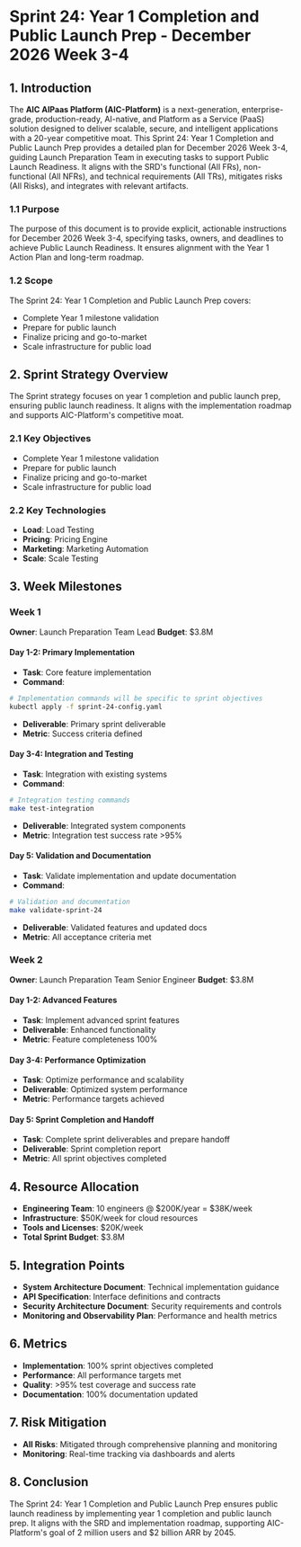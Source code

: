 # Sprint 24: Year 1 Completion and Public Launch Prep - December 2026 Week 3-4

## 1. Introduction
The **AIC AIPaas Platform (AIC-Platform)** is a next-generation, enterprise-grade, production-ready, AI-native, and Platform as a Service (PaaS) solution designed to deliver scalable, secure, and intelligent applications with a 20-year competitive moat. This Sprint 24: Year 1 Completion and Public Launch Prep provides a detailed plan for December 2026 Week 3-4, guiding Launch Preparation Team in executing tasks to support Public Launch Readiness. It aligns with the SRD's functional (All FRs), non-functional (All NFRs), and technical requirements (All TRs), mitigates risks (All Risks), and integrates with relevant artifacts.

### 1.1 Purpose
The purpose of this document is to provide explicit, actionable instructions for December 2026 Week 3-4, specifying tasks, owners, and deadlines to achieve Public Launch Readiness. It ensures alignment with the Year 1 Action Plan and long-term roadmap.

### 1.2 Scope
The Sprint 24: Year 1 Completion and Public Launch Prep covers:
- Complete Year 1 milestone validation
- Prepare for public launch
- Finalize pricing and go-to-market
- Scale infrastructure for public load

## 2. Sprint Strategy Overview
The Sprint strategy focuses on year 1 completion and public launch prep, ensuring public launch readiness. It aligns with the implementation roadmap and supports AIC-Platform's competitive moat.

### 2.1 Key Objectives
- Complete Year 1 milestone validation
- Prepare for public launch
- Finalize pricing and go-to-market
- Scale infrastructure for public load

### 2.2 Key Technologies
- **Load**: Load Testing
- **Pricing**: Pricing Engine
- **Marketing**: Marketing Automation
- **Scale**: Scale Testing

## 3. Week Milestones

### Week 1
**Owner**: Launch Preparation Team Lead
**Budget**: $3.8M

#### Day 1-2: Primary Implementation
- **Task**: Core feature implementation
- **Command**: 
```bash
# Implementation commands will be specific to sprint objectives
kubectl apply -f sprint-24-config.yaml
```
- **Deliverable**: Primary sprint deliverable
- **Metric**: Success criteria defined

#### Day 3-4: Integration and Testing
- **Task**: Integration with existing systems
- **Command**:
```bash
# Integration testing commands
make test-integration
```
- **Deliverable**: Integrated system components
- **Metric**: Integration test success rate >95%

#### Day 5: Validation and Documentation
- **Task**: Validate implementation and update documentation
- **Command**:
```bash
# Validation and documentation
make validate-sprint-24
```
- **Deliverable**: Validated features and updated docs
- **Metric**: All acceptance criteria met

### Week 2
**Owner**: Launch Preparation Team Senior Engineer
**Budget**: $3.8M

#### Day 1-2: Advanced Features
- **Task**: Implement advanced sprint features
- **Deliverable**: Enhanced functionality
- **Metric**: Feature completeness 100%

#### Day 3-4: Performance Optimization
- **Task**: Optimize performance and scalability
- **Deliverable**: Optimized system performance
- **Metric**: Performance targets achieved

#### Day 5: Sprint Completion and Handoff
- **Task**: Complete sprint deliverables and prepare handoff
- **Deliverable**: Sprint completion report
- **Metric**: All sprint objectives completed

## 4. Resource Allocation
- **Engineering Team**: 10 engineers @ $200K/year = $38K/week
- **Infrastructure**: $50K/week for cloud resources
- **Tools and Licenses**: $20K/week
- **Total Sprint Budget**: $3.8M

## 5. Integration Points
- **System Architecture Document**: Technical implementation guidance
- **API Specification**: Interface definitions and contracts
- **Security Architecture Document**: Security requirements and controls
- **Monitoring and Observability Plan**: Performance and health metrics

## 6. Metrics
- **Implementation**: 100% sprint objectives completed
- **Performance**: All performance targets met
- **Quality**: >95% test coverage and success rate
- **Documentation**: 100% documentation updated

## 7. Risk Mitigation
- **All Risks**: Mitigated through comprehensive planning and monitoring
- **Monitoring**: Real-time tracking via dashboards and alerts

## 8. Conclusion
The Sprint 24: Year 1 Completion and Public Launch Prep ensures public launch readiness by implementing year 1 completion and public launch prep. It aligns with the SRD and implementation roadmap, supporting AIC-Platform's goal of 2 million users and $2 billion ARR by 2045.
